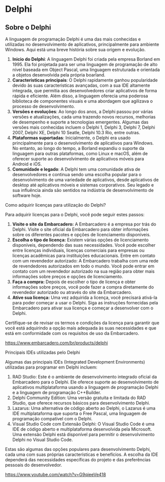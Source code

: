 # Delphi

## Sobre o Delphi

A linguagem de programação Delphi é uma das mais conhecidas e utilizadas no desenvolvimento de aplicativos, principalmente para ambiente Windows. Aqui está uma breve história sobre sua origem e evolução.

1. <b> Inicio do Delphi</b>: A linguagem Delphi foi criada pela empresa Borland em 1995. Ela foi projetada para ser uma linguagem de programação de alto nível baseada em Object Pascal, uma linguagem estruturada e orientada a objetos desenvolvida pela própria boarland.
2. <b> Caracteristicas principais</b>: O Delphi rapidamente ganhou popularidade devido às suas caracteristicas avançadas, com a sua IDE altamente integrada, que permitia aos desenvolvedores criar aplicativos de forma rápida e eficiente. Além disso, a linguagem oferecia uma poderosa biblioteca de componentes visuais e uma abordagem que agilizava o processo de desenvolvimento. 
3. <b> Versões e evoluções</b>: Ao longo dos anos, a Delphi passou por várias versões e atualizações, cada uma trazendo novos recursos, melhorias de desempenho e suporte a tecnologias emergentes. Algumas das versões mais conhecidas incluem o Delphi 1, Delphi 3, Delphi 7, Delphi 2007, Delphi XE, Delphi 10 Seatle, Delphi 10.3 Rio, entre outras.
4. <b> Plataformas suportadas</b>: Inicialmente, o Delphi era usado principalmente para o desenvolvimento de aplicativos para Windows. No entanto, ao longo do tempo, a Borland expandiu o suporte da linguagem para outras plataformas, como Linux e macOS, além de oferecer suporte ao desenvolvimento de aplicativos móveis para Android e iOS.
5. <b> Comunidade e legado</b>: A Delphi tem uma comunidade ativa de desenvolvedores e continua sendo uma escolha popular para o desenvolvimento de uma variedade de aplicativos, desde aplicativos de desktop até aplicativos móveis e sistemas corporativos. Seu legado e sua influência ainda são sentidos na indústria de desenvolvimento de software hoje.

Como adquirir licenças para utilização do Delphi?


Para adquirir licenças para o Delphi, você pode seguir estes passos:

1. <b>Visite o site da Embarcadero:</b> A Embarcadero é a empresa por trás do Delphi. Visite o site oficial da Embarcadero para obter informações sobre os diferentes pacotes e opções de licenciamento disponíveis.
2. <b>Escolha o tipo de licença:</b> Existem várias opções de licenciamento disponíveis, dependendo das suas necessidades. Você pode escolher entre licenças individuais, licenças comerciais para empresas ou licenças acadêmicas para instituições educacionais.
Entre em contato com um revendedor autorizado: A Embarcadero trabalha com uma rede de revendedores autorizados em todo o mundo. Você pode entrar em contato com um revendedor autorizado na sua região para obter mais informações sobre preços e opções de licenciamento.
3. <b>Faça a compra:</b> Depois de escolher o tipo de licença e obter informações sobre preços, você pode fazer a compra diretamente do revendedor autorizado ou através do site da Embarcadero.
4. <b>Ative sua licença:</b> Uma vez adquirida a licença, você precisará ativá-la para poder começar a usar o Delphi. Siga as instruções fornecidas pela Embarcadero para ativar sua licença e começar a desenvolver com o Delphi.
   
Certifique-se de revisar os termos e condições da licença para garantir que você está adquirindo a opção mais adequada às suas necessidades e que está em conformidade com os requisitos de uso da Embarcadero.

https://www.embarcadero.com/br/products/delphi

Principais IDEs utilizadas pelo Delphi

Algumas das principais IDEs (Integrated Development Environments) utilizadas para programar em Delphi incluem:

1. RAD Studio: Este é o ambiente de desenvolvimento integrado oficial da Embarcadero para o Delphi. Ele oferece suporte ao desenvolvimento de aplicativos multiplataforma usando a linguagem de programação Delphi e a linguagem de programação C++Builder.
2. Delphi Community Edition: Uma versão gratuita e limitada do RAD Studio, que oferece recursos básicos para desenvolvimento Delphi.
3. Lazarus: Uma alternativa de código aberto ao Delphi, o Lazarus é uma IDE multiplataforma que suporta o Free Pascal, uma linguagem de programação compatível com o Delphi.
4. Visual Studio Code com Extensão Delphi: O Visual Studio Code é uma IDE de código aberto e multiplataforma desenvolvida pela Microsoft. Uma extensão Delphi está disponível para permitir o desenvolvimento Delphi no Visual Studio Code.
   
Estas são algumas das opções populares para desenvolvimento Delphi, cada uma com suas próprias características e benefícios. A escolha da IDE dependerá das necessidades específicas do projeto e das preferências pessoais do desenvolvedor.

https://www.youtube.com/watch?v=G9qieeVe418
